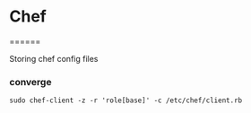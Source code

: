 # Chef
======

Storing chef config files

### converge
`sudo chef-client -z -r 'role[base]' -c /etc/chef/client.rb`